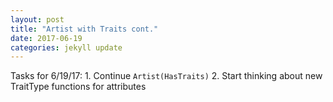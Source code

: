 ```yaml
---
layout: post
title: "Artist with Traits cont."
date: 2017-06-19
categories: jekyll update
---
```


Tasks for 6/19/17:
    1. Continue `Artist(HasTraits)`
    2. Start thinking about new TraitType functions for attributes

